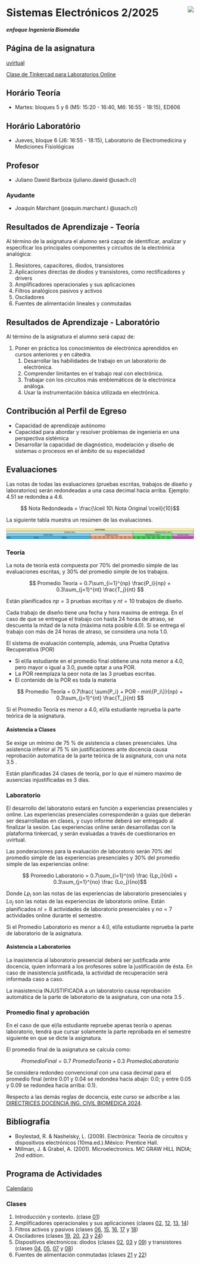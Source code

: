 # <img src="https://julianodb.github.io/SISTEMAS_ELECTRONICOS_PARA_INGENIERIA_BIOMEDICA/img/logo_fing.png?raw=true" align="right" height="45"> Sistemas Electrónicos 2/2025
##### enfoque Ingeniería Biomédia

## Página de la asignatura

[uvirtual](https://uvirtual.usach.cl/moodle/course/view.php?id=42497)

[Clase de Tinkercad para Laboratorios Online](https://www.tinkercad.com/joinclass/5XK7AATBK)

## Horário Teoría
- Martes: bloques 5 y 6 (M5: 15:20 - 16:40, M6: 16:55 - 18:15), ED606

## Horário Laboratório
- Jueves, bloque 6 (J6: 16:55 - 18:15), Laboratorio de Electromedicina y Mediciones Fisiológicas

## Profesor

- Juliano Dawid Barboza (juliano.dawid @usach.cl)

### Ayudante

- Joaquín Marchant (joaquin.marchant.l @usach.cl)

## Resultados de Aprendizaje - Teoría

Al término de la asignatura el alumno será capaz de identificar, analizar y especificar los principales componentes y circuitos de la electrónica analógica:
1. Resistores, capacitores, diodos, transistores
2. Aplicaciones directas de diodos y transistores, como rectificadores y drivers
3. Amplificadores operacionales y sus aplicaciones
4. Filtros analógicos pasivos y activos
5. Osciladores
6. Fuentes de alimentación lineales y conmutadas

## Resultados de Aprendizaje - Laboratório

Al término de la asignatura el alumno será capaz de:
1. Poner en práctica los conocimientos de electrónica aprendidos en cursos anteriores y en cátedra.
    1. Desarrollar las habilidades de trabajo en un laboratorio de electrónica.
    1. Comprender limitantes en el trabajo real con electrónica.
    1. Trabajar con los circuitos más emblemáticos de la electrónica análoga.
    1. Usar la instrumentación básica utilizada en electrónica.

## Contribución al Perfil de Egreso
- Capacidad de aprendizaje autónomo
- Capacidad para abordar y resolver problemas de ingeniería en una perspectiva sistémica
- Desarrollar la capacidad de diagnóstico, modelación y diseño de sistemas o procesos en el ámbito de su especialidad

## Evaluaciones

Las notas de todas las evaluaciones (pruebas escritas, trabajos de diseño y laboratorios) serán redondeadas a una casa decimal hacia arriba. Ejemplo: 4.51 se redondea a 4.6.

$$ Nota Redondeada = \frac{\lceil 10\  Nota Original \rceil}{10}$$

La siguiente tabla muestra un resúmen de las evaluaciones.

![notas](img/notas.png)

### Teoría
La nota de teoría está compuesta por 70% del promedio simple de las evaluaciones escritas, y 30% del promedio simple de los trabajos. 

$$ Promedio Teoría = 0.7\sum_{i=1}^{np} \frac{P_i}{np} + 0.3\sum_{j=1}^{nt} \frac{T_j}{nt} $$

Están planificados $np=3$ pruebas escritas y $nt=10$ trabajos de diseño.

Cada trabajo de diseño tiene una fecha y hora maxima de entrega. En el caso de que se entregue el trabajo con hasta 24 horas de atraso, se descuenta la mitad de la nota (máxima nota posible 4.0). Si se entrega el trabajo con más de 24 horas de atraso, se considera una nota 1.0.

El sistema de evaluación contempla, además, una Prueba Optativa Recuperativa (POR)

- Si el/la estudiante en el promedio final obtiene una nota menor a 4.0, pero mayor o igual a 3.0, puede optar a una POR.
- La POR reemplaza la peor nota de las 3 pruebas escritas.
- El contenido de la POR es toda la materia

$$ Promedio Teoría = 0.7\frac{ \sum{P_i} + POR - min\{P_i\}}{np} + 0.3\sum_{j=1}^{nt} \frac{T_j}{nt} $$

Si el Promedio Teoría es menor a 4.0, el/la estudiante reprueba la parte teórica de la asignatura.

#### Asistencia a Clases

Se exige un mínimo de 75 % de asistencia a clases presenciales. Una asistencia inferior al 75 % sin justificaciones ante docencia causa reprobación automatica de la parte teórica de la asignatura, con una nota 3.5 .

Están planificadas 24 clases de teoría, por lo que el número maximo de ausencias injustificadas es 3 días.

### Laboratorio

El desarrollo del laboratorio estará en función a experiencias presenciales y online. Las experiencias presenciales corresponderán a guías que deberán ser desarrolladas en clases, y cuyo informe deberá ser entregado al finalizar la sesión. Las experiencias online serán desarrolladas con la plataforma tinkercad, y serán evaluadas a través de cuestionarios en uvirtual.

Las ponderaciones para la evaluación de laboratorio serán 70% del promedio simple de las experiencias presenciales y 30% del promedio simple de las experiencias online:

$$ Promedio Laboratorio = 0.7\sum_{i=1}^{nl} \frac {Lp_i}{nl} + 0.3\sum_{j=1}^{no} \frac {Lo_j}{no}$$

Donde $Lp_i$ son las notas de las experiencias de laboratorio presenciales y $Lo_j$ son las notas de las experiencias de laboratorio online. Están planificados $nl=8$ actividades de laboratorio presenciales y $no=7$ actividades online durante el semestre.

Si el Promedio Laboratorio es menor a 4.0, el/la estudiante reprueba la parte de laboratorio de la asignatura.

#### Asistencia a Laboratorios

La inasistencia al laboratorio presencial deberá ser justificada ante docencia, quien informará a los profesores sobre la justificación de ésta. En caso de inasistencia justificada, la actividad de recuperación será informada caso a caso.

La inasistencia INJUSTIFICADA a un laboratorio causa reprobación automática de la parte de laboratorio de la asignatura, con una nota 3.5 .

### Promedio final y aprobación

En el caso de que el/la estudiante repruebe apenas teoría o apenas laboratorio, tendrá que cursar solamente la parte reprobada en el semestre siguiente en que se dicte la asignatura.

El promedio final de la asignatura se calcula como:

$$ Promedio Final = 0.7\ Promedio Teoría + 0.3\ Promedio Laboratorio  $$

Se considera redondeo convencional con una casa decimal para el promedio final (entre 0.01 y 0.04 se redondea hacia abajo: 0.0; y entre 0.05 y 0.09 se redondea hacia arriba: 0.1).

Respecto a las demás reglas de docencia, este curso se adscribe a las [DIRECTRICES DOCENCIA ING. CIVIL BIOMEDICA 2024](https://ingenieriabiomedica.usach.cl/sites/ing-civil-biomedica/files/directrices_docencia_ing._civil_biomedica_2024.pdf).

## Bibliografia
- Boylestad, R. & Nashelsky, L. (2009). Electrónica: Teoría de circuitos y dispositivos electrónicos (10ma.ed.).México: Prentice Hall.
- Millman, J. & Grabel, A. (2001). Microelectronics. MC GRAW HILL INDIA; 2nd edition.

## Programa de Actividades

[Calendario](CALENDAR.md)

### Clases

1. Introducción y contexto. (clase [01](/teoria/01_Introduccion.md))
1. Amplificadores operacionales y sus aplicaciones (clases [02](/teoria/02_amplifiers.md), [12](/teoria/12_opamp.md), [13](/teoria/13_opamp_II.md), [14](/teoria/14_opamp_III.md))
1. Filtros activos y pasivos (clases [06](/teoria/06_frec.md), [15](/teoria/15_frec_II.md), [16](/teoria/16_frec_III.md), [17](/teoria/17_frec_IV.md) y [18](/teoria/18_pre_P2.md))
1. Osciladores (clases [19](/teoria/19_multivibrators.md), [20](/teoria/20_multivibrators_II.md), [23](/teoria/23_oscilators.md) y [24](/teoria/24_pre_P3.md))
1. Dispositivos electronicos: diodos (clases [02](/teoria/02_Diodos.md), [03](/teoria/03_Diodos_II.md) y [09](/teoria/09_semiconductors.md)) y transistores (clases [04](/teoria/04_BJT_I.md), [05](/teoria/05_BJT_II.md), [07](/teoria/07_CE.md) y [08](/teoria/08_CE_II.md))
1. Fuentes de alimentación conmutadas (clases [21](/teoria/21_voltage_regulators.md) y [22](/teoria/22_voltage_regulators_II.md))
